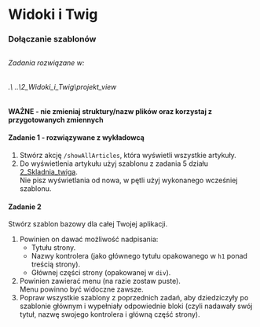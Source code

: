 #  Widoki i Twig
### Dołączanie szablonów

##
###### Zadania rozwiązane w:
###### .\ ..\2_Widoki_i_Twig\projekt_view
##


**WAŻNE -  nie zmieniaj struktury/nazw plików oraz korzystaj z przygotowanych zmiennych**

#### Zadanie 1 - rozwiązywane z wykładowcą

1. Stwórz akcję `/showAllArticles`, która wyświetli wszystkie artykuły.
2. Do wyświetlenia artykułu użyj szablonu z zadania 5 działu [2_Skladnia_twiga][skladnia_twiga].  
   Nie pisz wyświetlania od nowa, w pętli użyj wykonanego wcześniej szablonu.

#### Zadanie 2

Stwórz szablon bazowy dla całej Twojej aplikacji.  
1. Powinien on dawać możliwość nadpisania:
   * Tytułu strony.
   * Nazwy kontrolera (jako głównego tytułu opakowanego w `h1` ponad treścią strony).
   * Głównej części strony (opakowanej w `div`).
2. Powinien zawierać menu (na razie zostaw puste).  
   Menu powinno być widoczne zawsze.
3. Popraw wszystkie szablony z poprzednich zadań, aby dziedziczyły po szablonie głównym i wypełniały odpowiednie bloki (czyli nadawały swój tytuł, nazwę swojego kontrolera i główną część strony).


<!-- Links -->
[skladnia_twiga]: ../2_Składnia_twiga#zadanie-5
